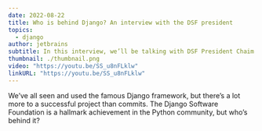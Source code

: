 ```yaml
---
date: 2022-08-22
title: Who is behind Django? An interview with the DSF president
topics:
  - django
author: jetbrains
subtitle: In this interview, we’ll be talking with DSF President Chaim Kirby about its history, what it does, what it needs, and what’s next.
thumbnail: ./thumbnail.png
video: "https://youtu.be/SS_u8nFLklw"
linkURL: "https://youtu.be/SS_u8nFLklw"
---
```


We’ve all seen and used the famous Django framework, but there’s a lot more to a successful project than commits. The Django Software Foundation is a hallmark achievement in the Python community, but who’s behind it?
